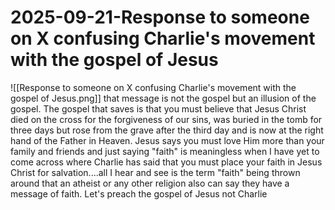 # 2025-09-21-Response to someone on X confusing Charlie's movement with the gospel of Jesus
![[Response to someone on X confusing Charlie's movement with the gospel of Jesus.png]]
that message is not the gospel but an illusion of the gospel. The gospel that saves is that you must believe that Jesus Christ died on the cross for the forgiveness of our sins, was buried in the tomb for three days but rose from the grave after the third day and is now at the right hand of the Father in Heaven. Jesus says you must love Him more than your family and friends and just saying "faith" is meaningless when I have yet to come across where Charlie has said that you must place your faith in Jesus Christ for salvation....all I hear and see is the term "faith" being thrown around that an atheist or any other religion also can say they have a message of faith. Let's preach the gospel of Jesus not Charlie